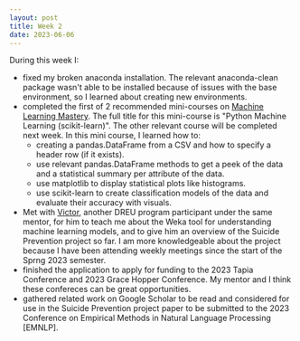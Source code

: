 ```yaml
---
layout: post
title: Week 2
date: 2023-06-06
---
```


During this week I:
* fixed my broken anaconda installation. The relevant anaconda-clean package wasn't able to be installed because of issues with the base environment, so I learned about creating new environments.
* completed the first of 2 recommended mini-courses on [Machine Learning Mastery](https://machinelearningmastery.com/start-here). The full title for this mini-course is "Python Machine Learning (scikit-learn)". The other relevant course will be completed next week. In this mini course, I learned how to:
    * creating a pandas.DataFrame from a CSV and how to specify a header row (if it exists).
    * use relevant pandas.DataFrame methods to get a peek of the data and a statistical summary per attribute of the data.
    * use matplotlib to display statistical plots like histograms.
    * use scikit-learn to create classification models of the data and evaluate their accuracy with visuals.
* Met with [Victor](https://vtumbioloslick.github.io/), another DREU program participant under the same mentor, for him to teach me about the Weka tool for understanding machine learning models, and to give him an overview of the Suicide Prevention project so far. I am more knowledgeable about the project because I have been attending weekly meetings since the start of the Sprng 2023 semester.
* finished the application to apply for funding to the 2023 Tapia Conference and 2023 Grace Hopper Conference. My mentor and I think these confereces can be great opportunities.
* gathered related work on Google Scholar to be read and considered for use in the Suicide Prevention project paper to be submitted to the 2023 Conference on Empirical Methods in Natural Language Processing \[EMNLP\].
